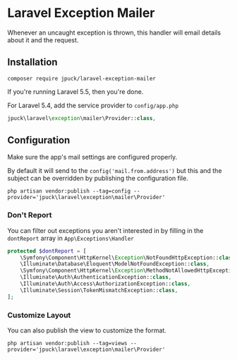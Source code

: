 # Laravel Exception Mailer

Whenever an uncaught exception is thrown,
this handler will email details about it and the request.

## Installation

    composer require jpuck/laravel-exception-mailer

If you're running Laravel 5.5, then you're done.

For Laravel 5.4, add the service provider to `config/app.php`

```php
jpuck\laravel\exception\mailer\Provider::class,
```

## Configuration

Make sure the app's mail settings are configured properly.

By default it will send to the `config('mail.from.address')`
but this and the subject can be overridden by publishing the configuration file.

    php artisan vendor:publish --tag=config --provider='jpuck\laravel\exception\mailer\Provider'

### Don't Report

You can filter out exceptions you aren't interested in by filling in the
`dontReport` array in `App\Exceptions\Handler`

```php
protected $dontReport = [
    \Symfony\Component\HttpKernel\Exception\NotFoundHttpException::class,
    \Illuminate\Database\Eloquent\ModelNotFoundException::class,
    \Symfony\Component\HttpKernel\Exception\MethodNotAllowedHttpException::class,
    \Illuminate\Auth\AuthenticationException::class,
    \Illuminate\Auth\Access\AuthorizationException::class,
    \Illuminate\Session\TokenMismatchException::class,
];
```

### Customize Layout

You can also publish the view to customize the format.

    php artisan vendor:publish --tag=views --provider='jpuck\laravel\exception\mailer\Provider'
